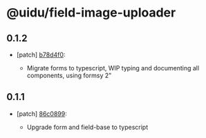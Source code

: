 # @uidu/field-image-uploader

## 0.1.2
- [patch] [b78d4f0](https://github.org/uidu-org/guidu/commits/b78d4f0):

  - Migrate forms to typescript, WIP typing and documenting all components, using formsy 2"

## 0.1.1
- [patch] [86c0899](https://github.org/uidu-org/guidu/commits/86c0899):

  - Upgrade form and field-base to typescript
